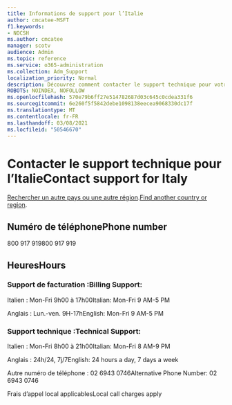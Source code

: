 ```yaml
---
title: Informations de support pour l’Italie
author: cmcatee-MSFT
f1.keywords:
- NOCSH
ms.author: cmcatee
manager: scotv
audience: Admin
ms.topic: reference
ms.service: o365-administration
ms.collection: Adm_Support
localization_priority: Normal
description: Découvrez comment contacter le support technique pour votre pays ou région.
ROBOTS: NOINDEX, NOFOLLOW
ms.openlocfilehash: 570e79b6ff27e514782687d03c645c0cdea331f6
ms.sourcegitcommit: 6e260f5f5842debe1098138eecea9068330dc17f
ms.translationtype: MT
ms.contentlocale: fr-FR
ms.lasthandoff: 03/08/2021
ms.locfileid: "50546670"
---
```

# <a name="contact-support-for-italy"></a><span data-ttu-id="ec651-103">Contacter le support technique pour l’Italie</span><span class="sxs-lookup"><span data-stu-id="ec651-103">Contact support for Italy</span></span>

<span data-ttu-id="ec651-104">[Rechercher un autre pays ou une autre région](../contact-support-for-business-products.md).</span><span class="sxs-lookup"><span data-stu-id="ec651-104">[Find another country or region](../contact-support-for-business-products.md).</span></span>

## <a name="phone-number"></a><span data-ttu-id="ec651-105">Numéro de téléphone</span><span class="sxs-lookup"><span data-stu-id="ec651-105">Phone number</span></span>
<span data-ttu-id="ec651-106">800 917 919</span><span class="sxs-lookup"><span data-stu-id="ec651-106">800 917 919</span></span>

## <a name="hours"></a><span data-ttu-id="ec651-107">Heures</span><span class="sxs-lookup"><span data-stu-id="ec651-107">Hours</span></span>
### <a name="billing-support"></a><span data-ttu-id="ec651-108">Support de facturation :</span><span class="sxs-lookup"><span data-stu-id="ec651-108">Billing Support:</span></span>

<span data-ttu-id="ec651-109">Italien : Mon-Fri 9h00 à 17h00</span><span class="sxs-lookup"><span data-stu-id="ec651-109">Italian: Mon-Fri 9 AM-5 PM</span></span>

<span data-ttu-id="ec651-110">Anglais : Lun.-ven. 9H-17h</span><span class="sxs-lookup"><span data-stu-id="ec651-110">English: Mon-Fri 9 AM-5 PM</span></span>

### <a name="technical-support"></a><span data-ttu-id="ec651-111">Support technique :</span><span class="sxs-lookup"><span data-stu-id="ec651-111">Technical Support:</span></span>

<span data-ttu-id="ec651-112">Italien : Mon-Fri 8h00 à 21h00</span><span class="sxs-lookup"><span data-stu-id="ec651-112">Italian: Mon-Fri 8 AM-9 PM</span></span>

<span data-ttu-id="ec651-113">Anglais : 24h/24, 7j/7</span><span class="sxs-lookup"><span data-stu-id="ec651-113">English: 24 hours a day, 7 days a week</span></span>

<span data-ttu-id="ec651-114">Autre numéro de téléphone : 02 6943 0746</span><span class="sxs-lookup"><span data-stu-id="ec651-114">Alternative Phone Number: 02 6943 0746</span></span>

<span data-ttu-id="ec651-115">Frais d’appel local applicables</span><span class="sxs-lookup"><span data-stu-id="ec651-115">Local call charges apply</span></span>
